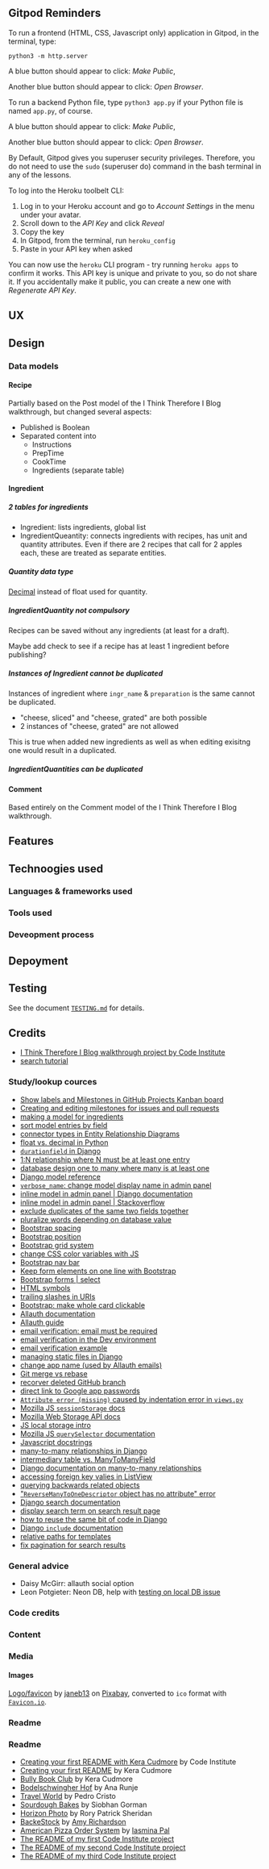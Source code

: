 
## Gitpod Reminders

To run a frontend (HTML, CSS, Javascript only) application in Gitpod, in the terminal, type:

`python3 -m http.server`

A blue button should appear to click: _Make Public_,

Another blue button should appear to click: _Open Browser_.

To run a backend Python file, type `python3 app.py` if your Python file is named `app.py`, of course.

A blue button should appear to click: _Make Public_,

Another blue button should appear to click: _Open Browser_.

By Default, Gitpod gives you superuser security privileges. Therefore, you do not need to use the `sudo` (superuser do) command in the bash terminal in any of the lessons.

To log into the Heroku toolbelt CLI:

1. Log in to your Heroku account and go to *Account Settings* in the menu under your avatar.
2. Scroll down to the *API Key* and click *Reveal*
3. Copy the key
4. In Gitpod, from the terminal, run `heroku_config`
5. Paste in your API key when asked

You can now use the `heroku` CLI program - try running `heroku apps` to confirm it works. This API key is unique and private to you, so do not share it. If you accidentally make it public, you can create a new one with _Regenerate API Key_.

## UX

## Design

### Data models

#### Recipe

Partially based on the Post model of the I Think Therefore I Blog walkthrough, but changed several aspects:

- Published is Boolean
- Separated content into
	- Instructions
	- PrepTime
	- CookTime
	- Ingredients (separate table)

#### Ingredient

##### 2 tables for ingredients

- Ingredient: lists ingredients, global list
- IngredientQueantity: connects ingredients with recipes, has unit and quantity attributes. Even if there are 2 recipes that call for 2 apples each, these are treated as separate entities.


##### Quantity data type

[Decimal](https://docs.python.org/3/library/decimal.html#module-decimal) instead of float used for quantity.

##### IngredientQuantity not compulsory

Recipes can be saved without any ingredients (at least for a draft).

Maybe add check to see if a recipe has at least 1 ingredient before publishing?

##### Instances of Ingredient cannot be duplicated

Instances of ingredient where `ingr_name` & `preparation` is the same cannot be duplicated. 

- "cheese, sliced" and "cheese, grated" are both possible
- 2 instances of "cheese, grated" are not allowed

This is true when added new ingredients as well as when editing exisitng one would result in a duplicated.

##### IngredientQuantities **can** be duplicated

#### Comment

Based entirely on the Comment model of the I Think Therefore I Blog walkthrough.

## Features

## Technoogies used

### Languages & frameworks used

### Tools used

### Deveopment process

## Depoyment

## Testing

See the document [`TESTING.md`](TESTING.md) for details.

## Credits

- [I Think Therefore I Blog walkthrough project by Code Institute](https://github.com/Code-Institute-Solutions/blog)
- [search tutorial](https://learndjango.com/tutorials/django-search-tutorial)


### Study/lookup cources


- [Show labels and Milestones in GitHub Projects Kanban board](https://github.com/orgs/community/discussions/10788)
- [Creating and editing milestones for issues and pull requests](https://docs.github.com/en/issues/using-labels-and-milestones-to-track-work/creating-and-editing-milestones-for-issues-and-pull-requests)
- [making a model for ingredients](https://groups.google.com/g/django-users/c/DtkxblwqWbE/m/zJfqURzgxkUJ)
- [sort model entries by field](https://www.geeksforgeeks.org/durationfield-django-models/)
- [connector types in Entity Relationship Diagrams](https://www.lucidchart.com/pages/ER-diagram-symbols-and-meaning)
- [float vs. decimal in Python](https://docs.python.org/3/library/decimal.html#module-decimal)
- [`durationfield` in Django](https://www.geeksforgeeks.org/durationfield-django-models/)
- [1:N relationship where N must be at least one entry](https://stackoverflow.com/questions/7310121/1n-relationship-where-n-must-be-at-least-one-entry)
- [database design one to many where many is at least one](https://stackoverflow.com/questions/655074/database-design-one-to-many-where-many-is-at-least-one)
- [Django model reference](https://docs.djangoproject.com/en/4.2/ref/models/)
- [`verbose_name`: change model display name in admin panel](https://forum.djangoproject.com/t/django-admin-page-edit-app-names/14720)
- [inline model in admin panel | Django documentation](https://docs.djangoproject.com/en/4.2/ref/contrib/admin/#django.contrib.admin.TabularInline)
- [inline model in admin panel | Stackoverflow](https://stackoverflow.com/questions/33748059/add-inline-model-to-django-admin-site)
- [exclude duplicates of the same two fields together](https://stackoverflow.com/a/20243795)
- [pluralize words depending on database value](https://testdriven.io/tips/db65f09a-06a4-4a8f-843f-a83a49b2f0c7/)
- [Bootstrap spacing](https://getbootstrap.com/docs/5.0/utilities/spacing/)
- [Bootstrap position](https://getbootstrap.com/docs/5.0/utilities/position/)
- [Bootstrap grid system](https://getbootstrap.com/docs/5.0/layout/grid/)
- [change CSS color variables with JS](https://www.toptal.com/front-end/dynamic-css-with-custom-properties)
- [Bootstrap nav bar](https://getbootstrap.com/docs/5.0/components/navbar/)
- [Keep form elements on one line with Bootstrap](https://stackoverflow.com/a/69603236)
- [Bootstrap forms | select](https://getbootstrap.com/docs/5.0/forms/select/)
- [HTML symbols](https://www.w3schools.com/html/html_symbols.asp)
- [trailing slashes in URIs](https://cdivilly.wordpress.com/2014/03/11/why-trailing-slashes-on-uris-are-important/)
- [Bootstrap: make whole card clickable](https://getbootstrap.com/docs/5.0/helpers/stretched-link/)
- [Allauth documentation](https://docs.allauth.org/)
- [Allauth guide](https://dev.to/gajesh/the-complete-django-allauth-guide-la3)
- [email verification: email must be required](https://stackoverflow.com/a/78066852)
- [email verification in the Dev environment](https://code-institute-room.slack.com/archives/C026PTF46F5/p1706728353289989?thread_ts=1684774840.781519&cid=C026PTF46F5)
- [email verification example](https://github.com/tlalexandre/HugoMarquisCoaching/blob/main/HugoMarquisCoaching/settings.py)
- [managing static files in Django](https://docs.djangoproject.com/en/5.0/howto/static-files/)
- [change app name (used by Allauth emails)](https://stackoverflow.com/a/30017741)
- [Git merge vs rebase](https://www.atlassian.com/git/tutorials/merging-vs-rebasing)
- [recorver deleted GitHub branch](https://github.com/orgs/community/discussions/55884)
- [direct link to Google app passwords](https://support.google.com/mail/thread/267471964?hl=en&msgid=268430543)
- [`Attribute error (missing)` caused by indentation error in `views.py`](https://stackoverflow.com/a/64709139)
- [Mozilla JS `sessionStorage` docs](https://developer.mozilla.org/en-US/docs/Web/API/Window/sessionStorage)
- [Mozilla Web Storage API docs](https://developer.mozilla.org/en-US/docs/Web/API/Web_Storage_API/Using_the_Web_Storage_API)
- [JS local storage intro](https://www.freecodecamp.org/news/use-local-storage-in-modern-applications/)
- [Mozilla JS `querySelector` documentation](https://developer.mozilla.org/en-US/docs/Web/API/Document/querySelector)
- [Javascript docstrings](https://jsdoc.app/about-getting-started)
- [many-to-many relationships in Django](https://www.sankalpjonna.com/learn-django/the-right-way-to-use-a-manytomanyfield-in-django)
- [intermediary table vs. ManyToManyField](https://www.reddit.com/r/django/comments/awgt3q/is_it_better_to_use_multiple_foreignkey_in_an/)
- [Django documentation on many-to-many relationships](https://docs.djangoproject.com/en/4.2/topics/db/examples/many_to_many/)
- [accessing foreign key valies in ListView](https://stackoverflow.com/questions/52649906/accessing-foreign-key-values-in-django-listview-of-gcbv)
- [querying backwards related objects](https://docs.djangoproject.com/en/4.2/topics/db/queries/#backwards-related-objects)
- ["`ReverseManyToOneDescriptor` object has no attribute" error](https://stackoverflow.com/questions/40250430/reversemanytoonedescriptor-object-has-no-attribute-latest)
- [Django search documentation](https://docs.djangoproject.com/en/5.0/ref/contrib/postgres/search/)
- [display search term on search result page](https://stackoverflow.com/a/70825490)
- [how to reuse the same bit of code in Django](https://stackoverflow.com/a/43457105)
- [Django `include` documentation](https://docs.djangoproject.com/en/4.2/ref/templates/builtins/#include)
- [relative paths for templates](https://docs.djangoproject.com/en/4.2/ref/templates/builtins/#std-templatetag-extends)
- [fix pagination for search results](https://stackoverflow.com/q/64353780)

### General advice

- Daisy McGirr: allauth social option
- Leon Potgieter: Neon DB, help with [testing on local DB issue](https://code-institute-room.slack.com/archives/C02B3MJQABA/p1716915411743489?thread_ts=1716855535.547499&cid=C02B3MJQABA)



### Code credits

### Content

### Media

#### Images

[Logo/favicon](https://pixabay.com/illustrations/autism-infinity-symbol-1192408/) by [janeb13](https://pixabay.com/users/janeb13-725943/) on [Pixabay](https://pixabay.com/), converted to `ico` format with [`Favicon.io`](https://favicon.io/favicon-converter/).

### Readme

### Readme

- [Creating your first README with Kera Cudmore](https://www.youtube.com/watch?v=XbYJ4VlhSnY) by Code Institute
- [Creating your first README](https://github.com/kera-cudmore/readme-examples) by Kera Cudmore
- [Bully Book Club](https://github.com/kera-cudmore/Bully-Book-Club) by Kera Cudmore
- [Bodelschwingher Hof](https://github.com/4n4ru/CI_MS1_BodelschwingherHof/tree/master) by Ana Runje
- [Travel World](https://github.com/PedroCristo/portfolio_project_1/) by Pedro Cristo
- [Sourdough Bakes](https://github.com/siobhanlgorman) by Siobhan Gorman
- [Horizon Photo](https://github.com/Ri-Dearg/horizon-photo/blob/master/README.md#mobile-testing) by Rory Patrick Sheridan
- [BackeStock](https://github.com/amylour/BakeStock/) by [Amy Richardson](https://github.com/amylour)
- [American Pizza Order System](https://github.com/useriasminnaamerican_pizza_order_system/) by [Iasmina Pal](https://github.com/useriasminna)
- [The README of my first Code Institute project](https://github.com/blahosyl/academic-publishing)
- [The README of my second Code Institute project](https://github.com/blahosyl/operator-game)
- [The README of my third Code Institute project](https://github.com/blahosyl/dinner-party)




